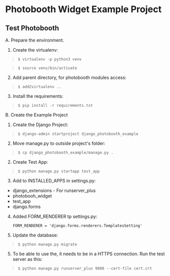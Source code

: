 Photobooth Widget Example Project
=================================

Test Photobooth
---------------
A. Prepare the environment.

1. Create the virtualenv:
> `$ virtualenv -p python3 venv`

> `$ source venv/bin/activate`


2. Add parent directory, for photobooth modules access:
>`$ add2virtualenv ..`

3. Install the requirements: 
> `$ pip install -r requirements.txt`

B. Create the Example Project

1. Create the Django Project:
> `$ django-admin startproject django_photobooth_example`
   
2. Move manage.py to outside project's folder:
>  `$ cp django_photobooth_example/manage.py .`

2. Create Test App:
> `$ python manage.py startapp test_app`

3. Add to INSTALLED_APPS in settings.py:  
 * django_extensions - For runserver_plus
 * photobooh_widget
 * test_app
 * django.forms
 
4. Added FORM_RENDERER tp settings.py:  
 
       FORM_RENDERER = 'django.forms.renderers.TemplatesSetting'

5. Update the database:
> `$ python manage.py migrate`

5.  To be able to use the, it needs to be in a HTTPS connection. Run the
    test server as this:
> `$ python manage.py runserver_plus 9000
    --cert-file cert.crt`

